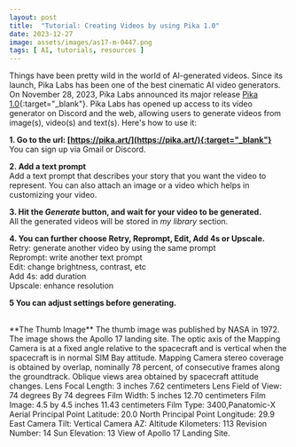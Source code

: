 ```yaml
---
layout: post
title:  "Tutorial: Creating Videos by using Pika 1.0"
date: 2023-12-27
image: assets/images/as17-m-0447.png
tags: [ AI, tutorials, resources ]
---
```


Things have been pretty wild in the world of AI-generated videos. Since its launch, Pika Labs has been one of the best cinematic AI video generators. On November 28, 2023, Pika Labs announced its major release [Pika 1.0](https://pika.art/blog){:target="_blank"}. Pika Labs has opened up access to its video generator on Discord and the web, allowing users to generate videos from image(s), video(s) and text(s). Here's how to use it:

**1. Go to the url: [https://pika.art/](https://pika.art/){:target="_blank"}**   
You can sign up via Gmail or Discord.   

**2. Add a text prompt**   
Add a text prompt that describes your story that you want the video to represent. You can also attach an image or a video which helps in customizing your video.   

**3. Hit the *Generate* button, and wait for your video to be generated.**   
All the generated videos will be stored in *my library* section.   

**4. You can further choose Retry, Reprompt, Edit, Add 4s or Upscale.**   
Retry: generate another video by using the same prompt   
Reprompt: write another text prompt   
Edit: change brightness, contrast, etc   
Add 4s: add duration   
Upscale: enhance resolution   

**5 You can adjust settings before generating.**

<br/>
**The Thumb Image**   
The thumb image was published by NASA in 1972. The image shows the Apollo 17 landing site. The optic axis of the Mapping Camera is at a fixed angle relative to the spacecraft and is vertical when the spacecraft is in normal SIM Bay attitude. Mapping Camera stereo coverage is obtained by overlap, nominally 78 percent, of consecutive frames along the groundtrack. Oblique views area obtained by spacecraft attitude changes.    
Lens Focal Length: 3 inches 7.62 centimeters    
Lens Field of View: 74 degrees By 74 degrees    
Film Width: 5 inches 12.70 centimeters    
Film Image: 4.5 by 4.5 inches 11.43 centimeters    
Film Type: 3400,Panatomic-X Aerial   
Principal Point Latitude: 20.0 North   
Principal Point Longitude: 29.9 East   
Camera Tilt: Vertical   
Camera AZ: Altitude   
Kilometers: 113    
Revision Number: 14    
Sun Elevation: 13    
View of Apollo 17 Landing Site. 
<br/>
<br/>
<br/>
<br/>
<br/>


